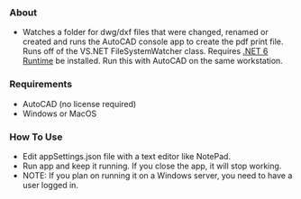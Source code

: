 ### About

* Watches a folder for dwg/dxf files that were changed, renamed or created and runs the AutoCAD console app to create the pdf print file. Runs off of the VS.NET FileSystemWatcher class. Requires [.NET 6 Runtime](https://dotnet.microsoft.com/en-us/download/dotnet/6.0) be installed. Run this with AutoCAD on the same workstation.

### Requirements

* AutoCAD (no license required)
* Windows or MacOS

### How To Use

* Edit appSettings.json file with a text editor like NotePad.
* Run app and keep it running. If you close the app, it will stop working.
* NOTE: If you plan on running it on a Windows server, you need to have a user logged in.